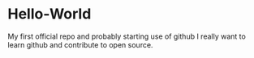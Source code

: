# Hello-World
My first official repo and probably starting use of github
I really want to learn github and contribute to open source.
